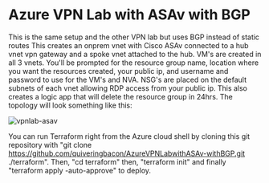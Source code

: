 # Azure VPN Lab with ASAv with BGP

This is the same setup and the other VPN lab but uses BGP instead of static routes
This creates an onprem vnet with Cisco ASAv connected to a hub vnet vpn gateway and a spoke vnet attached to the hub. VM's are created in all 3 vnets. You'll be prompted for the resource group name, location where you want the resources created, your public ip, and username and password to use for the VM's and NVA. NSG's are placed on the default subnets of each vnet allowing RDP access from your public ip. This also creates a logic app that will delete the resource group in 24hrs. The topology will look something like this:

![vpnlab-asav](https://github.com/quiveringbacon/AzurevpnlabwithASAv/assets/128983862/1e379d69-6f6d-4dd5-819f-63d6cc443cfa)


You can run Terraform right from the Azure cloud shell by cloning this git repository with "git clone  https://github.com/quiveringbacon/AzureVPNLabwithASAv-withBGP.git ./terraform".
Then, "cd terraform" then, "terraform init" and finally "terraform apply -auto-approve" to deploy.

